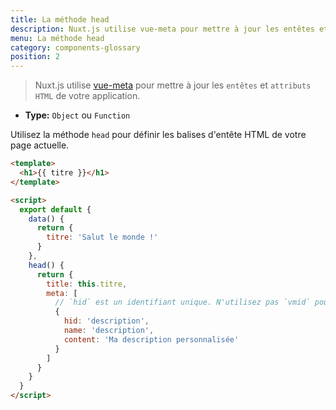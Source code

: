 ```yaml
---
title: La méthode head
description: Nuxt.js utilise vue-meta pour mettre à jour les entêtes et attributs HTML de votre application.
menu: La méthode head
category: components-glossary
position: 2
---
```


> Nuxt.js utilise [vue-meta](https://github.com/nuxt/vue-meta) pour mettre à jour les `entêtes` et `attributs HTML` de votre application.

- **Type:** `Object` ou `Function`

Utilisez la méthode `head` pour définir les balises d'entête HTML de votre page actuelle.

```html
<template>
  <h1>{{ titre }}</h1>
</template>

<script>
  export default {
    data() {
      return {
        titre: 'Salut le monde !'
      }
    },
    head() {
      return {
        title: this.titre,
        meta: [
          // `hid` est un identifiant unique. N'utilisez pas `vmid` pour cela car cela ne marchera pas.
          {
            hid: 'description',
            name: 'description',
            content: 'Ma description personnalisée'
          }
        ]
      }
    }
  }
</script>
```

